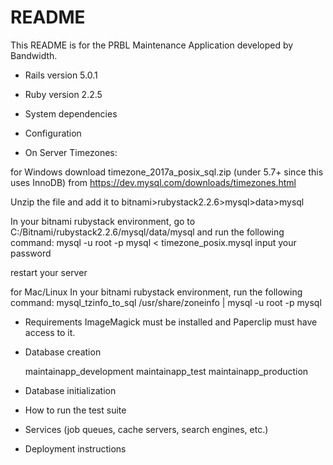 # README

This README is for the PRBL Maintenance Application developed by Bandwidth. 

* Rails version 5.0.1

* Ruby version 2.2.5

* System dependencies

* Configuration

* On Server Timezones:

for Windows
download timezone_2017a_posix_sql.zip (under 5.7+ since this uses InnoDB) from https://dev.mysql.com/downloads/timezones.html

Unzip the file and add it to bitnami>rubystack2.2.6>mysql>data>mysql

In your bitnami rubystack environment, go to C:/Bitnami/rubystack2.2.6/mysql/data/mysql and run the following command:
mysql -u root -p mysql < timezone_posix.mysql
input your password

restart your server

for Mac/Linux
In your bitnami rubystack environment, run the following command: 
mysql_tzinfo_to_sql /usr/share/zoneinfo | mysql -u root -p mysql

* Requirements
ImageMagick must be installed and Paperclip must have access to it.

* Database creation

	maintainapp_development
	maintainapp_test
	maintainapp_production

* Database initialization

* How to run the test suite

* Services (job queues, cache servers, search engines, etc.)

* Deployment instructions


